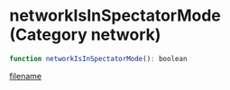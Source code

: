 # networkIsInSpectatorMode (Category network)

```js
function networkIsInSpectatorMode(): boolean
```

[filename](networkIsInSpectatorMode_m.md ':include')